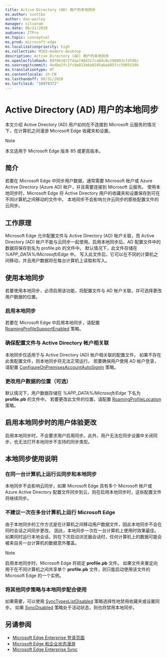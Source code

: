 ```yaml
---
title: Active Directory (AD) 用户的本地同步
ms.author: scottbo
author: dan-wesley
manager: silvanam
ms.date: 08/21/2020
audience: ITPro
ms.topic: conceptual
ms.prod: microsoft-edge
ms.localizationpriority: high
ms.collection: M365-modern-desktop
description: Active Directory (AD) 用户的本地同步
ms.openlocfilehash: 89f061072fdaa748d317ca8dc0c290893cfdfd6c
ms.sourcegitcommit: 4edbe2fc2fc9a013e6a0245aba485fcc5905539b
ms.translationtype: HT
ms.contentlocale: zh-CN
ms.lasthandoff: 08/31/2020
ms.locfileid: "10979372"
---
```

# Active Directory (AD) 用户的本地同步

本文介绍 Active Directory (AD) 用户如何在不连接到 Microsoft 云服务的情况下，在计算机之间漫游 Microsoft Edge 收藏夹和设置。

> [!NOTE]
> 本文适用于 Microsoft Edge 版本 85 或更高版本。

## 简介

若要在 Microsoft Edge 中同步用户数据，通常需要 Microsoft 帐户或 Azure Active Directory (Azure AD) 帐户，并且需要连接到 Microsoft 云服务。 使用本地同步时，Microsoft Edge 将 Active Directory 用户的收藏夹和设置保存到可在不同计算机之间移动的文件中。 本地同步不会影响允许云同步的那些配置文件的云同步。

## 工作原理

Microsoft Edge 允许配置文件与 Active Directory (AD) 帐户关联，而 Active Directory (AD) 帐户不能与云同步一起使用。启用本地同步后，AD 配置文件中的数据将保存到名为 profile.pb 的文件中。 默认情况下，此文件存储在 *%APP_DATA%/Microsoft/Edge* 中。 写入此文件后，它可以在不同的计算机之间移动，并且用户数据将在每台计算机上读取和写入。

## 使用本地同步

若要使用本地同步，必须启用该功能，将配置文件与 AD 帐户关联，并可选择更改用户数据的位置。

### 启用本地同步

若要在 Microsoft Edge 中启用本地同步，请配置 [RoamingProfileSupportEnabled](https://docs.microsoft.com/DeployEdge/microsoft-edge-policies#roamingprofilesupportenabled) 策略。

### 确保配置文件与 Active Directory 帐户相关联

本地同步仅适用于与 Active Directory (AD) 帐户相关联的配置文件。 如果不存在此类配置文件，则本地同步将无法正常运行。 若要确保用户使用 AD 帐户登录，请配置 [ConfigureOnPremisesAccountAutoSignIn](https://docs.microsoft.com/DeployEdge/microsoft-edge-policies#configureonpremisesaccountautosignin) 策略。

### 更改用户数据的位置（可选）

默认情况下，用户数据存储在 *%APP_DATA%/Microsoft/Edge* 下名为 **profile.pb** 的文件中。 若要更改此文件的位置，请配置 [RoamingProfileLocation](https://docs.microsoft.com/DeployEdge/microsoft-edge-policies#roamingprofilelocation) 策略。

## 启用本地同步时的用户体验更改

启用本地同步时，不会要求用户启用同步。此外，用户无法在同步设置中关闭同步，也无法打开本地同步不支持的同步类型。

## 本地同步使用说明

### 在同一台计算机上运行云同步和本地同步

本地同步不会影响云同步。如果 Microsoft Edge 具有多个 Microsoft 帐户或 Azure Active Directory 配置文件同步到云，则在启用本地同步时，这些配置文件将继续同步。

### 不建议一次在多台计算机上运行 Microsoft Edge

由于本地同步的工作方式是在计算机之间移动用户数据文件，因此本地同步不会在同时会话之间同步更改。 因此，本地同步一次在一台计算机上使用时效果最佳。 如果同时运行本地会话，则在下次启动浏览器会话时，任何计算机上的数据可能会被来自另一台计算机的数据意外覆盖。

> [!NOTE]
> 启用本地同步时，Microsoft Edge 将锁定 **profile.pb** 文件。 如果文件夹重定向用于在不同计算机之间共享单个 **profile.pb** 文件，则只能启动使用该文件的 Microsoft Edge 的一个实例。

### 将其他同步策略与本地同步配合使用

如果需要，可以使用 [SyncTypesListDisabled](https://docs.microsoft.com/DeployEdge/microsoft-edge-policies#synctypeslistdisabled) 策略选择性地禁用收藏夹或设置同步。 如果 [SyncDisabled](https://docs.microsoft.com/DeployEdge/microsoft-edge-policies#syncdisabled) 策略处于活动状态，则也将禁用本地同步。  

## 另请参阅

- [Microsoft Edge Enterprise 登录页面](https://aka.ms/EdgeEnterprise)
- [Microsoft Edge 和企业状态漫游](microsoft-edge-enterprise-state-roaming.md)
- [Microsoft Edge Enterprise Sync](microsoft-edge-enterprise-sync.md)
